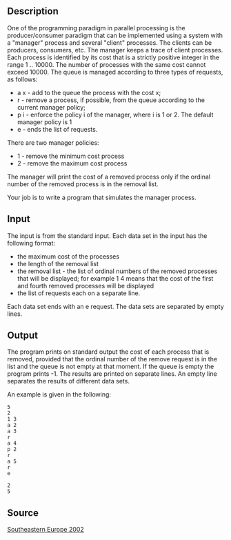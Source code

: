<h2>Description</h2><p>One of the programming paradigm in parallel processing is the producer/consumer paradigm that can be implemented using a system with a "manager" process and several "client" processes. The clients can be producers, consumers, etc. The manager keeps a trace of client processes. Each process is identified by its cost that is a strictly positive integer in the range 1 .. 10000. The number of processes with the same cost cannot exceed 10000. The queue is managed according to three types of requests, as follows:
</p><ul><li>	a x - add to the queue the process with the cost x;
<br></li><li>	r - remove a process, if possible, from the queue according to the current manager policy; 
<br></li><li>	p i - enforce the policy i of the manager, where i is 1 or 2. The default manager policy is 1
<br></li><li>	e - ends the list of requests.
<br></li></ul><p>
</p>There are two manager policies:
<ul><li>	1 - remove the minimum cost process
<br></li><li>	2 - remove the maximum cost process
<br></li></ul><p>
</p>The manager will print the cost of a removed process only if the ordinal number of the removed process is in the removal list.

Your job is to write a program that simulates the manager process. 
<h2>Input</h2><p>The input is from the standard input. Each data set in the input has the following format:
</p><ul><li>	the maximum cost of the processes
<br></li><li>	the length of the removal list
<br></li><li>	the removal list - the list of ordinal numbers of the removed processes that will be displayed; for example 1 4 means that the cost of the first and fourth removed processes will be displayed
<br></li><li>	the list of requests each on a separate line.
<br></li></ul><p>
</p>Each data set ends with an e request. The data sets are separated by empty lines.<h2>Output</h2><p>The program prints on standard output the cost of each process that is removed, provided that the ordinal number of the remove request is in the list and the queue is not empty at that moment. If the queue is empty the program prints -1. The results are printed on separate lines. An empty line separates the results of different data sets.
</p>
An example is given in the following:<pre><code class="language-input1">5
2
1 3
a 2
a 3
r
a 4
p 2
r
a 5
r
e</code></pre><pre><code class="language-output1">2
5</code></pre><h2>Source</h2><a href="searchproblem?field=source&amp;key=Southeastern+Europe+2002">Southeastern Europe 2002</a>